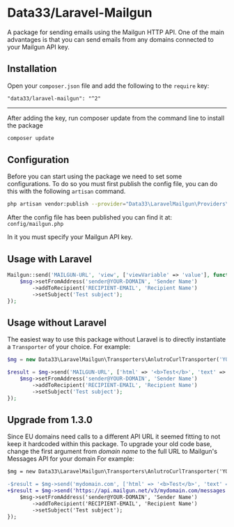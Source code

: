 Data33/Laravel-Mailgun
=======

A package for sending emails using the Mailgun HTTP API.
One of the main advantages is that you can send emails from any domains connected to your Mailgun API key.

## Installation ##

Open your `composer.json` file and add the following to the `require` key:

	"data33/laravel-mailgun": "^2"

---
	
After adding the key, run composer update from the command line to install the package 

```bash
composer update
```

## Configuration ##
Before you can start using the package we need to set some configurations.
To do so you must first publish the config file, you can do this with the following `artisan` command. 

```bash
php artisan vendor:publish --provider="Data33\LaravelMailgun\Providers\MailgunServiceProvider" --tag="config"
```
After the config file has been published you can find it at: `config/mailgun.php`

In it you must specify your Mailgun API key.

## Usage with Laravel ##

```php
Mailgun::send('MAILGUN-URL', 'view', ['viewVariable' => 'value'], function(\Data33\LaravelMailgun\Message $msg){
	$msg->setFromAddress('sender@YOUR-DOMAIN', 'Sender Name')
		->addToRecipient('RECIPIENT-EMAIL', 'Recipient Name')
		->setSubject('Test subject');
});
```

## Usage without Laravel ##

The easiest way to use this package without Laravel is to directly instantiate a `Transporter` of your choice.
For example:

```php
$mg = new Data33\LaravelMailgun\Transporters\AnlutroCurlTransporter('YOUR-MAILGUN-API-KEY');

$result = $mg->send('MAILGUN-URL', ['html' => '<b>Test</b>', 'text' => 'Test'], function(\Data33\LaravelMailgun\Message $msg){
	$msg->setFromAddress('sender@YOUR-DOMAIN', 'Sender Name')
		->addToRecipient('RECIPIENT-EMAIL', 'Recipient Name')
		->setSubject('Test subject');
});
```

## Upgrade from 1.3.0 ##

Since EU domains need calls to a different API URL it seemed fitting to not keep it hardcoded within this package.
To upgrade your old code base, change the first argument from *domain name* to the full URL to Mailgun's Messages API for your domain
For example:

```diff
$mg = new Data33\LaravelMailgun\Transporters\AnlutroCurlTransporter('YOUR-MAILGUN-API-KEY');

-$result = $mg->send('mydomain.com', ['html' => '<b>Test</b>', 'text' => 'Test'], function(\Data33\LaravelMailgun\Message $msg){
+$result = $mg->send('https://api.mailgun.net/v3/mydomain.com/messages', ['html' => '<b>Test</b>', 'text' => 'Test'], function(\Data33\LaravelMailgun\Message $msg){
	$msg->setFromAddress('sender@YOUR-DOMAIN', 'Sender Name')
		->addToRecipient('RECIPIENT-EMAIL', 'Recipient Name')
		->setSubject('Test subject');
});
```